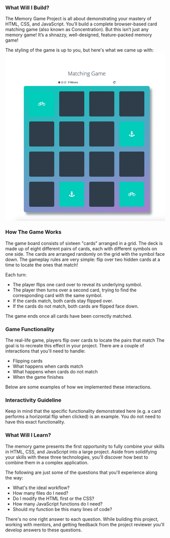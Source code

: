 ### What Will I Build?
The Memory Game Project is all about demonstrating your mastery of HTML, CSS, and JavaScript. You’ll build a complete browser-based card matching game (also known as Concentration). But this isn’t just any memory game! It’s a shnazzy, well-designed, feature-packed memory game!

The styling of the game is up to you, but here's what we came up with:
![alt text](matchGame.png "Matching Game")

### How The Game Works
The game board consists of sixteen "cards" arranged in a grid. The deck is made up of eight different pairs of cards, each with different symbols on one side. The cards are arranged randomly on the grid with the symbol face down. The gameplay rules are very simple: flip over two hidden cards at a time to locate the ones that match!

Each turn:

  * The player flips one card over to reveal its underlying symbol.
  * The player then turns over a second card, trying to find the corresponding card with the same symbol.
  * If the cards match, both cards stay flipped over.
  * If the cards do not match, both cards are flipped face down.

The game ends once all cards have been correctly matched.

### Game Functionality
The real-life game, players flip over cards to locate the pairs that match The goal is to recreate this effect in your project. There are a couple of interactions that you'll need to handle:

  * Flipping cards
  * What happens when cards match
  * What happens when cards do not match
  * When the game finishes
  
Below are some examples of how we implemented these interactions.

### Interactivity Guideline
Keep in mind that the specific functionality demonstrated here (e.g. a card performs a horizontal flip when clicked) is an example. You do not need to have this exact functionality.

### What Will I Learn?
The memory game presents the first opportunity to fully combine your skills in HTML, CSS, and JavaScript into a large project. Aside from solidifying your skills with these three technologies, you'll discover how best to combine them in a complex application.

The following are just some of the questions that you'll experience along the way:

  * What's the ideal workflow?
  * How many files do I need?
  * Do I modify the HTML first or the CSS?
  * How many JavaScript functions do I need?
  * Should my function be this many lines of code?

There's no one right answer to each question. While building this project, working with mentors, and getting feedback from the project reviewer you'll develop answers to these questions.